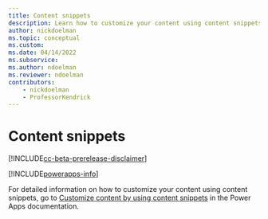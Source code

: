 ```yaml
---
title: Content snippets
description: Learn how to customize your content using content snippets.
author: nickdoelman
ms.topic: conceptual
ms.custom: 
ms.date: 04/14/2022
ms.subservice:
ms.author: ndoelman
ms.reviewer: ndoelman
contributors:
    - nickdoelman
    - ProfessorKendrick
---
```


# Content snippets 

[!INCLUDE[cc-beta-prerelease-disclaimer](../includes/cc-beta-prerelease-disclaimer.md)]

[!INCLUDE[powerapps-info](../includes/cc-powerapps-info.md)]

For detailed information on how to customize your content using content snippets, go to [Customize content by using content snippets](/powerapps/maker/portals/configure/customize-content-snippets) in the Power Apps documentation.




